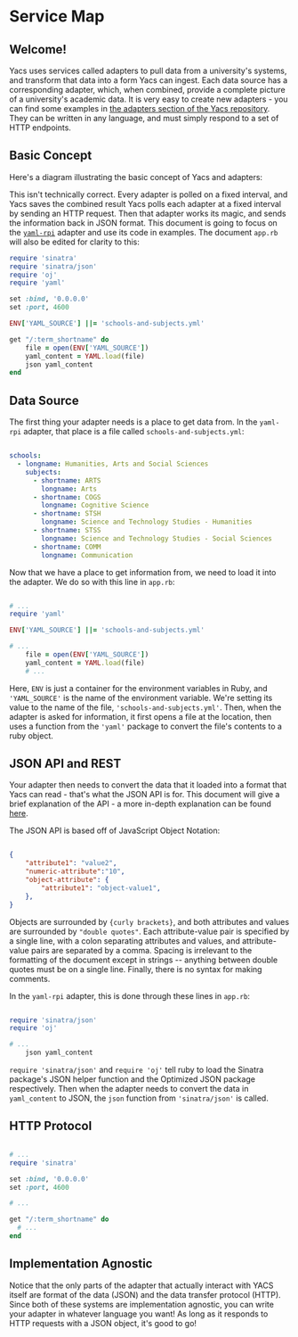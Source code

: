 <!--
-->
# Service Map

## Welcome!

Yacs uses services called adapters to pull data from a university's systems, and transform that data into a form Yacs can ingest.
Each data source has a corresponding adapter, which, when combined, provide a complete picture of a university's academic data.
It is very easy to create new adapters - you can find some examples in [the adapters section of the Yacs repository][yacs-adapters].
They can be written in any language, and must simply respond to a set of HTTP endpoints.

## Basic Concept
Here's a diagram illustrating the basic concept of Yacs and adapters:

<!-- ![alt-text](../_media/adaptersfig1.png) - ->
========  
DIAGRAM GOES HERE  
========  
<!-- TODO: Make diagram

-->

This isn't technically correct. Every adapter is polled on a fixed interval, and Yacs saves the combined result
Yacs polls each adapter at a fixed interval by sending an HTTP request. Then that adapter works its magic, and sends the information back in JSON format. This document is going to focus on the [`yaml-rpi`][yaml-rpi-adapter] adapter and use its code in examples. The document `app.rb` will also be edited for clarity to this:

``` ruby
require 'sinatra'
require 'sinatra/json'
require 'oj'
require 'yaml'

set :bind, '0.0.0.0'
set :port, 4600

ENV['YAML_SOURCE'] ||= 'schools-and-subjects.yml'

get "/:term_shortname" do
	file = open(ENV['YAML_SOURCE'])
	yaml_content = YAML.load(file)
	json yaml_content
end
```

## Data Source
The first thing your adapter needs is a place to get data from. In the `yaml-rpi` adapter, that place is a file called `schools-and-subjects.yml`:

```yml

schools:
  - longname: Humanities, Arts and Social Sciences
    subjects:
      - shortname: ARTS
        longname: Arts
      - shortname: COGS
        longname: Cognitive Science
      - shortname: STSH
        longname: Science and Technology Studies - Humanities
      - shortname: STSS
        longname: Science and Technology Studies - Social Sciences
      - shortname: COMM
        longname: Communication

```

Now that we have a place to get information from, we need to load it into the adapter. We do so with this line in `app.rb`:

``` ruby

# ...
require 'yaml'

ENV['YAML_SOURCE'] ||= 'schools-and-subjects.yml'

# ...
	file = open(ENV['YAML_SOURCE'])
	yaml_content = YAML.load(file)
	# ...
```

Here, `ENV` is just a container for the environment variables in Ruby, and `'YAML_SOURCE'` is the name of the environment variable. We're setting its value to the name of the file, `'schools-and-subjects.yml'`. Then, when the adapter is asked for information, it first opens a file at the location, then uses a function from the `'yaml'` package to convert the file's contents to a ruby object.

## JSON API and REST
Your adapter then needs to convert the data that it loaded into a format that Yacs can read - that's what the JSON API is for. This document will give a brief explanation of the API - a more in-depth explanation can be found [here][json-api].

The JSON API is based off of JavaScript Object Notation:

```JSON

{
	"attribute1": "value2",
	"numeric-attribute":"10",
	"object-attribute": {
		"attribute1": "object-value1",
	},
}

```

Objects are surrounded by `{curly brackets}`, and both attributes and values are surrounded by `"double quotes"`. Each attribute-value pair is specified by a single line, with a colon separating attributes and values, and attribute-value pairs are separated by a comma. Spacing is irrelevant to the formatting of the document except in strings -- anything between double quotes must be on a single line. Finally, there is no syntax for making comments.

In the `yaml-rpi` adapter, this is done through these lines in `app.rb`:

```ruby

require 'sinatra/json'
require 'oj'

# ...
	json yaml_content

```

`require 'sinatra/json'` and `require 'oj'` tell ruby to load the Sinatra package's JSON helper function and the Optimized JSON package respectively. Then when the adapter needs to convert the data in `yaml_content` to JSON, the `json` function from `'sinatra/json'` is called.


## HTTP Protocol

<!-- IDK what to do here, I don't really understand this part fully yet

-->

```ruby

# ...
require 'sinatra'

set :bind, '0.0.0.0'
set :port, 4600

# ...

get "/:term_shortname" do
  # ...
end

```

## Implementation Agnostic
Notice that the only parts of the adapter that actually interact with YACS itself are format of the data (JSON) and the data transfer protocol (HTTP). Since both of these systems are implementation agnostic, you can write your adapter in whatever language you want! As long as it responds to HTTP requests with a JSON object, it's good to go!

[yacs-adapters]: https://github.com/YACS-RCOS/yacs/tree/master/adapters
[yaml-rpi-adapter]: https://github.com/YACS-RCOS/yacs/tree/master/adapters/yaml-rpi
[json-api]: http://jsonapi.org/format/

<!-- -->
